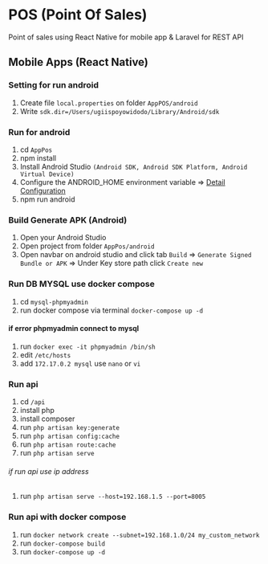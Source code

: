 # POS (Point Of Sales)

Point of sales using React Native for mobile app & Laravel for REST API

## Mobile Apps (React Native)

### Setting for run android

1. Create file `local.properties` on folder `AppPOS/android`
2. Write `sdk.dir=/Users/ugiispoyowidodo/Library/Android/sdk`

### Run for android

1. cd `AppPos`
2. npm install
3. Install Android Studio `(Android SDK, Android SDK Platform, Android Virtual Device)`
4. Configure the ANDROID_HOME environment variable => [Detail Configuration](https://reactnative.dev/docs/environment-setup)
5. npm run android

### Build Generate APK (Android)

1. Open your Android Studio
2. Open project from folder `AppPos/android`
3. Open navbar on android studio and click tab `Build` => `Generate Signed Bundle or APK` => Under Key store path click `Create new`
<!-- 3. Build from source => [Detail Configuration](https://reactnative.dev/contributing/how-to-build-from-source) -->
<!-- 4. Open navbar on android studio and click tab `Build` => `Build Bundle(s)/APK(s)` => `Build APK(s)` -->

### Run DB MYSQL use docker compose
1. cd  `mysql-phpmyadmin`
2. run docker compose via terminal `docker-compose up -d`

#### if error phpmyadmin connect to mysql
1. run `docker exec -it phpmyadmin /bin/sh`
2. edit `/etc/hosts`
1. add `172.17.0.2 mysql` use `nano` or `vi`

### Run api
1. cd `/api`
2. install php
3. install composer
4. run `php artisan key:generate`
5. run `php artisan config:cache`
6. run `php artisan route:cache`
7. run `php artisan serve`

###### if run api use ip address 
1. run `php artisan serve --host=192.168.1.5 --port=8005`

### Run api with docker compose 
<!-- 1. run `mkcert 192.168.1.10` for ssl local -->
<!-- 1. run `docker network create my_custom_network` -->
1. run `docker network create --subnet=192.168.1.0/24 my_custom_network`
2. run `docker-compose build`
3. run `docker-compose up -d`
<!-- 4. run `docker run --network my_custom_network --ip 192.168.1.10 --name api-pos -v /Users/ugi/Data/pribadi/POS/api:/var/www -p 8005:80 api-pos` -->
<!-- 4. `sudo chown -R $(whoami):$(whoami) api/storage`
5. `sudo chmod -R 775 api/storage` -->